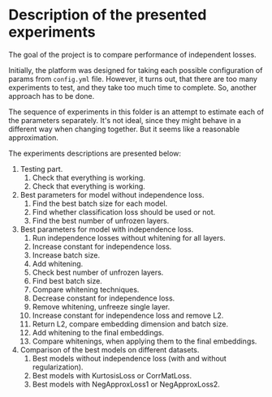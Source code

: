 # Description of the presented experiments

The goal of the project is to compare performance of independent losses. 

Initially, the platform was designed for taking each possible configuration of params from `config.yml` file.
However, it turns out, that there are too many experiments to test, and they take too much time to complete.
So, another approach has to be done.

The sequence of experiments in this folder is an attempt to estimate each of the parameters separately. It's not ideal, since
they might behave in a different way when changing together. But it seems like a reasonable approximation.

The experiments descriptions are presented below:
1. Testing part.
   1. Check that everything is working.
   2. Check that everything is working.
2. Best parameters for model without independence loss.
   1. Find the best batch size for each model.
   2. Find whether classification loss should be used or not.
   3. Find the best number of unfrozen layers.
3. Best parameters for model with independence loss.
   1. Run independence losses without whitening for all layers.
   2. Increase constant for independence loss.
   3. Increase batch size.
   4. Add whitening.
   5. Check best number of unfrozen layers.
   6. Find best batch size.
   7. Compare whitening techniques.
   8. Decrease constant for independence loss.
   9. Remove whitening, unfreeze single layer.
   10. Increase constant for independence loss and remove L2.
   11. Return L2, compare embedding dimension and batch size.
   12. Add whitening to the final embeddings.
   13. Compare whitenings, when applying them to the final embeddings.
4. Comparison of the best models on different datasets.
   1. Best models without independence loss (with and without regularization).
   2. Best models with KurtosisLoss or CorrMatLoss.
   3. Best models with NegApproxLoss1 or NegApproxLoss2.
